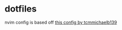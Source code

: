 # dotfiles

nvim config is based off [this config by tcmmichaelb139](https://github.com/tcmmichaelb139/.dotfiles/tree/1b89451ceabace7b20229673d13eb385d2d46bb7/nvim/.config/nvim)
